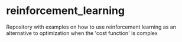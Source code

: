 # reinforcement_learning
Repository with examples on how to use reinforcement learning as an alternative to optimization when the 'cost function' is complex
